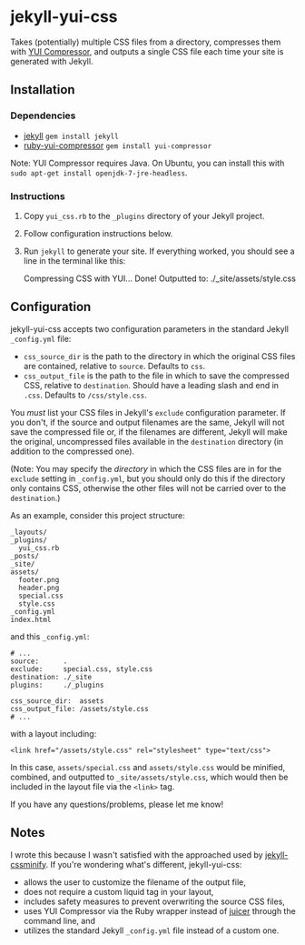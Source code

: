 # jekyll-yui-css

Takes (potentially) multiple CSS files from a directory, compresses them with [YUI Compressor](http://developer.yahoo.com/yui/compressor/), and outputs a single CSS file each time your site is generated with Jekyll.

## Installation

### Dependencies

* [jekyll](https://github.com/mojombo/jekyll) `gem install jekyll`
* [ruby-yui-compressor](https://github.com/sstephenson/ruby-yui-compressor) `gem install yui-compressor`

Note: YUI Compressor requires Java. On Ubuntu, you can install this with `sudo apt-get install openjdk-7-jre-headless`.

### Instructions

1. Copy `yui_css.rb` to the `_plugins` directory of your Jekyll project.
2. Follow configuration instructions below.
3. Run `jekyll` to generate your site. If everything worked, you should see a line in the terminal like this:

    Compressing CSS with YUI... Done! Outputted to: ./_site/assets/style.css

## Configuration

jekyll-yui-css accepts two configuration parameters in the standard Jekyll `_config.yml` file:

* `css_source_dir` is the path to the directory in which the original CSS files are contained, relative to `source`. Defaults to `css`.
* `css_output_file` is the path to the file in which to save the compressed CSS, relative to `destination`. Should have a leading slash and end in `.css`. Defaults to `/css/style.css`.

You _must_ list your CSS files in Jekyll's `exclude` configuration parameter. If you don't, if the source and output filenames are the same, Jekyll will not save the compressed file or, if the filenames are different, Jekyll will make the original, uncompressed files available in the `destination` directory (in addition to the compressed one).

(Note: You may specify the _directory_ in which the CSS files are in for the `exclude` setting in `_config.yml`, but you should only do this if the directory only contains CSS, otherwise the other files will not be carried over to the `destination`.)

As an example, consider this project structure:

    _layouts/
    _plugins/
      yui_css.rb
    _posts/
    _site/
    assets/
      footer.png
      header.png
      special.css
      style.css
    _config.yml
    index.html

and this `_config.yml`:

    # ...
    source:      .
    exclude:     special.css, style.css
    destination: ./_site
    plugins:     ./_plugins

    css_source_dir:  assets
    css_output_file: /assets/style.css
    # ...

with a layout including:

    <link href="/assets/style.css" rel="stylesheet" type="text/css">

In this case, `assets/special.css` and `assets/style.css` would be minified, combined, and outputted to `_site/assets/style.css`, which would then be included in the layout file via the `<link>` tag.

If you have any questions/problems, please let me know!

## Notes

I wrote this because I wasn't satisfied with the approached used by [jekyll-cssminify](https://github.com/donaldducky/jekyll-cssminify). If you're wondering what's different, jekyll-yui-css:

* allows the user to customize the filename of the output file,
* does not require a custom liquid tag in your layout,
* includes safety measures to prevent overwriting the source CSS files,
* uses YUI Compressor via the Ruby wrapper instead of [juicer](https://github.com/cjohansen/juicer) through the command line, and
* utilizes the standard Jekyll `_config.yml` file instead of a custom one.
